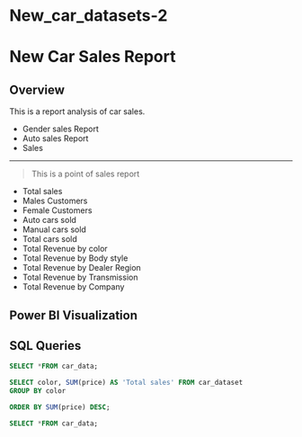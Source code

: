# New_car_datasets-2

# New Car Sales Report

## Overview

This is a report analysis of car sales.
+ Gender sales Report
+ Auto sales Report
+ Sales
---

> This is a point of sales report
>
- Total sales
-  Males Customers
- Female Customers
- Auto cars sold
- Manual cars sold
- Total cars sold
- Total Revenue by color
- Total Revenue by Body style
- Total Revenue by Dealer Region
- Total Revenue by Transmission
- Total Revenue by Company


## Power BI Visualization




## SQL Queries
```sql
SELECT *FROM car_data;
```
```sql
SELECT color, SUM(price) AS 'Total sales' FROM car_dataset
GROUP BY color
```

```sql
ORDER BY SUM(price) DESC;
```

```sql
SELECT *FROM car_data;
```
